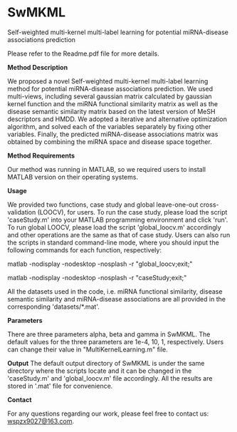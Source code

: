 # SwMKML

Self-weighted multi-kernel multi-label learning for potential miRNA-disease associations prediction

Please refer to the Readme.pdf file for more details.

**Method Description**

We proposed a novel Self-weighted multi-kernel multi-label learning method for potential miRNA-disease associations prediction. We used multi-views, including several gaussian matrix calculated by gaussian kernel function and the miRNA functional similarity matrix as well as the disease semantic similarity matrix based on the latest version of MeSH descriptors and HMDD. We adopted a iterative and alternative optimization algorithm, and solved each of the variables separately by fixing other variables. Finally, the predicted miRNA-disease associations matrix was obtained by combining the miRNA space and disease space together.

**Method Requirements**

Our method was running in MATLAB, so we required users to install MATLAB version on their operating systems.

**Usage**

We provided two functions, case study and global leave-one-out cross-validation (LOOCV), for users. To run the case study, please load the script 'caseStudy.m' into your MATLAB programming environment and click 'run'. To run global LOOCV, please load the script 'global_loocv.m' accordingly and other operations are the same as that of case study. Users can also run the scripts in standard command-line mode, where you should input the following commands for each function, respectively:

matlab -nodisplay -nodesktop -nosplash -r "global_loocv;exit;"

matlab -nodisplay -nodesktop -nosplash -r "caseStudy;exit;"

All the datasets used in the code, i.e. miRNA functional similarity, disease semantic similarity and miRNA-disease associations are all provided in the corresponding 'datasets/*.mat'.

**Parameters**

There are three parameters alpha, beta and gamma in SwMKML. The default values for the three parameters are 1e-4, 10, 1, respectively. Users can change their value in "MultiKernelLearning.m" file.  

**Output**
The default output directory of SwMKML is under the same directory where the scripts locate and it can be changed in the 'caseStudy.m' and 'global_loocv.m' file accordingly. All the results are stored in '.mat' file for convenience. 

**Contact**

For any questions regarding our work, please feel free to contact us: wspzx9027@163.com.
